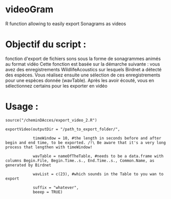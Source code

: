 # videoGram
R function allowing to easily export Sonagrams as videos

# Objectif du script : 
fonction d'export de fichiers sons sous la forme de sonagrammes animés au format vidéo
Cette fonction est basée sur la démarche suivante : vous avez des enregistrements WildlifeAcoustics
sur lesquels Birdnet a détecté des espèces. Vous réalisez ensuite une sélection de ces enregistrements
pour une espèces donnée (wavTable). Après les avoir écouté, vous en sélectionnez certains pour
les exporter en vidéo

# Usage : 

```
source("/cheminDAcces/export_video_2.R")

exportVideo(outputDir = "/path_to_export_folder/",

            timeWindow = 10, #the length in seconds before and after begin and end time, to be exported. /!\ Be aware that it's a very long process that lengthen with timeWindow!
            
            wavTable = nameOfTheTable, #needs to be a data.frame with columns Begin.File, Begin.Time..s., End.Time..s., Common.Name, as generated by Birdnet
            
            wavList = c(23), #which sounds in the Table to you wan to export
            
            suffix = "whatever",
            beeep = TRUE) 
```
